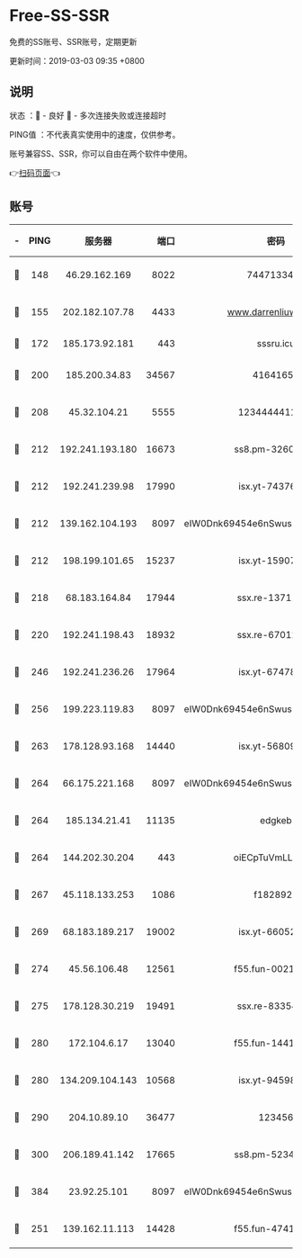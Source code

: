 # Free-SS-SSR

免费的SS账号、SSR账号，定期更新

更新时间：2019-03-03 09:35 +0800

## 说明

状态     ：🙂 - 良好 🙁 - 多次连接失败或连接超时

PING值   ：不代表真实使用中的速度，仅供参考。

账号兼容SS、SSR，你可以自由在两个软件中使用。

👉[扫码页面](https://liesauer.github.io/free-ss-ssr.github.io/)👈

## 账号

|-|PING|服务器|端口|密码|加密方式|区域|
|:----:|:----:|:-----:|-----:|:----:|:----:|:----:|
|🙂|148|46.29.162.169|8022|7447133485|aes-256-cfb|RU|
|🙂|155|202.182.107.78|4433|www.darrenliuwei.com|aes-256-cfb|JP|
|🙂|172|185.173.92.181|443|sssru.icu|rc4-md5|RU|
|🙂|200|185.200.34.83|34567|41641651|aes-256-cfb|US|
|🙂|208|45.32.104.21|5555|1234444411111|aes-256-cfb|SG|
|🙂|212|192.241.193.180|16673|ss8.pm-32602550|aes-256-cfb|US|
|🙂|212|192.241.239.98|17990|isx.yt-74376721|aes-256-cfb|US|
|🙂|212|139.162.104.193|8097|eIW0Dnk69454e6nSwuspv9DmS201tQ0D|aes-256-cfb|JP|
|🙂|212|198.199.101.65|15237|isx.yt-15907759|aes-256-cfb|US|
|🙂|218|68.183.164.84|17944|ssx.re-13711103|aes-256-cfb|US|
|🙂|220|192.241.198.43|18932|ssx.re-67012369|aes-256-cfb|US|
|🙂|246|192.241.236.26|17964|isx.yt-67478866|aes-256-cfb|US|
|🙂|256|199.223.119.83|8097|eIW0Dnk69454e6nSwuspv9DmS201tQ0D|aes-256-cfb|US|
|🙂|263|178.128.93.168|14440|isx.yt-56809452|aes-256-cfb|SG|
|🙂|264|66.175.221.168|8097|eIW0Dnk69454e6nSwuspv9DmS201tQ0D|aes-256-cfb|US|
|🙂|264|185.134.21.41|11135|edgkeb|aes-256-cfb|GB|
|🙂|264|144.202.30.204|443|oiECpTuVmLLxk4Ts|aes-256-cfb|US|
|🙂|267|45.118.133.253|1086|f1828920|aes-256-cfb|SG|
|🙂|269|68.183.189.217|19002|isx.yt-66052307|aes-256-cfb|SG|
|🙂|274|45.56.106.48|12561|f55.fun-00211476|aes-256-cfb|US|
|🙂|275|178.128.30.219|19491|ssx.re-83354256|aes-256-cfb|SG|
|🙂|280|172.104.6.17|13040|f55.fun-14418774|aes-256-cfb|US|
|🙂|280|134.209.104.143|10568|isx.yt-94598506|aes-256-cfb|SG|
|🙂|290|204.10.89.10|36477|123456|aes-256-cfb|US|
|🙂|300|206.189.41.142|17665|ss8.pm-52341360|aes-256-cfb|SG|
|🙂|384|23.92.25.101|8097|eIW0Dnk69454e6nSwuspv9DmS201tQ0D|aes-256-cfb|US|
|🙂|251|139.162.11.113|14428|f55.fun-47410075|aes-256-cfb|SG|
